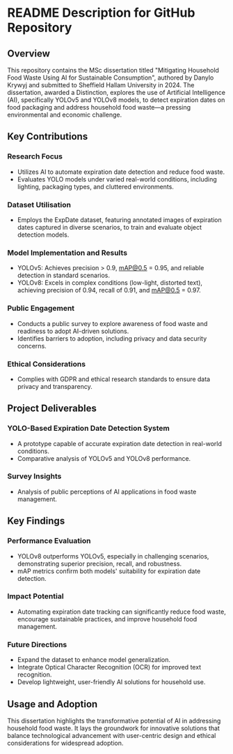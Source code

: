 # README Description for GitHub Repository

## Overview  
This repository contains the MSc dissertation titled "Mitigating Household Food Waste Using AI for Sustainable Consumption", authored by Danylo Krywyj and submitted to Sheffield Hallam University in 2024. The dissertation, awarded a Distinction, explores the use of Artificial Intelligence (AI), specifically YOLOv5 and YOLOv8 models, to detect expiration dates on food packaging and address household food waste—a pressing environmental and economic challenge.

## Key Contributions  

### Research Focus  
- Utilizes AI to automate expiration date detection and reduce food waste.  
- Evaluates YOLO models under varied real-world conditions, including lighting, packaging types, and cluttered environments.  

### Dataset Utilisation  
- Employs the ExpDate dataset, featuring annotated images of expiration dates captured in diverse scenarios, to train and evaluate object detection models.  

### Model Implementation and Results  
- YOLOv5: Achieves precision > 0.9, mAP@0.5 = 0.95, and reliable detection in standard scenarios.  
- YOLOv8: Excels in complex conditions (low-light, distorted text), achieving precision of 0.94, recall of 0.91, and mAP@0.5 = 0.97.  

### Public Engagement  
- Conducts a public survey to explore awareness of food waste and readiness to adopt AI-driven solutions.  
- Identifies barriers to adoption, including privacy and data security concerns.  

### Ethical Considerations  
- Complies with GDPR and ethical research standards to ensure data privacy and transparency.

## Project Deliverables  

### YOLO-Based Expiration Date Detection System  
- A prototype capable of accurate expiration date detection in real-world conditions.  
- Comparative analysis of YOLOv5 and YOLOv8 performance.  

### Survey Insights  
- Analysis of public perceptions of AI applications in food waste management.  

## Key Findings  

### Performance Evaluation  
- YOLOv8 outperforms YOLOv5, especially in challenging scenarios, demonstrating superior precision, recall, and robustness.  
- mAP metrics confirm both models' suitability for expiration date detection.  

### Impact Potential  
- Automating expiration date tracking can significantly reduce food waste, encourage sustainable practices, and improve household food management.  

### Future Directions  
- Expand the dataset to enhance model generalization.  
- Integrate Optical Character Recognition (OCR) for improved text recognition.  
- Develop lightweight, user-friendly AI solutions for household use.  

## Usage and Adoption  
This dissertation highlights the transformative potential of AI in addressing household food waste. It lays the groundwork for innovative solutions that balance technological advancement with user-centric design and ethical considerations for widespread adoption. 
